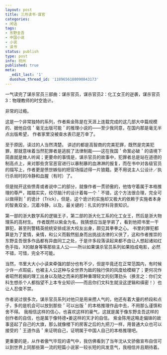 ```yaml
---
layout: post
title: 三月读书-谋官
categories:
- 闲话
tags:
- 东野圭吾
- 中国小说
- 小说
- 读书
status: publish
type: post
info: 杭州
published: true
meta:
  _edit_last: '1'
  duoshuo_thread_id: '1189656188090843173'
---
```

一气读完了谋杀官员三部曲：谋杀官员，谋杀官员2：化工女王的逆袭，谋杀官员3：物理教师的时空诡计。

非常的过瘾。

这是一个非常独特的系列，作者紫金陈是在天涯上连载完成的这几部大中篇规模的、据他自信＇毫无出版可能＇的推理小说的——至少我同意，在国内那是毫无半点出版希望， 作者家里没被查水表已是万幸了。

至于原因，读过的人当然清楚。 讲述的都是高智商的完美犯罪，既然是完美犯罪，那就意味着当然犯罪者是逃脱了法律制裁——这在我国＇命案必破＇的语境下简直就是耸人听闻；更要命的事情是，谋杀官员的故事中，犯罪者总是站在道德的制高点上，来对那些贪官恶官进行以暴制暴的血淋淋的报复，而在书中对各级官员的描写上，作者更是愤世嫉俗的把官场描述得一片狼籍。更不用说主人公设计／执行杀局时的冷静和血腥（有时）了。

但是抛开这些愤青或者说中二的部分，就像作者一贯骄傲的，他恪守着属于本格推理的尊严，踏踏实实，绞尽脑汁的设计着每一个＇不错，这个方法很合理，完全可以做得到＇的诡计（Trick），但是，这个诡计的实施却又极大的依赖于实施者本身的智勇双全，沉着冷静，以及，最关键的：扎实的学科背景知识。

第一部的浙大数学系的逻辑王子，第二部的浙大化工系的化工女王，然后是浙大物理系的高材生。 作者既然以紫金为名，我猜想应当是学弟了，看到他把书里一干罪犯，甚至刑警精英统统安排成浙大校友出身，颇见其拳拳之心。 书里的罪犯都算是为了爱情，亲情，和公义而毅然挺身而出挑战法律的义侠了，这和作者推崇的东野圭吾很多作品都有异曲同工之处，于是许多段落读起来都不由让人想起诸如红色手指，X的献身等等那些主人公——所以如果谋杀官员系列如果拍成电影，必然不错，可惜，完全不可能。

当然，书里大大小小读来牵强的部分也有不少，但是毕竟还在正常范围内，有时候少许一点瑕疵，也被主人公这种与全世界为敌的独行侠的风度给模糊了；更何况作者昭然若揭的理工出身以及随之而来的那种重理轻文的刻薄劲头（换言之：你们文科生想杀个人都指望不上本专业知识——而且你们文科生就没这逻辑和缜密！）也让人忍俊不禁。

作者说过很多次，谋杀官员系列对他只是用来攒人气的，他还有着大量的桥段和点子，多的是机会可以放到那些＇可以出版＇的本格推理作品中去，不用那么谨慎和舍不得。 我相信这样的信心，也喜欢这样的豪气，这就是属于像东野圭吾这样的创作者的自信，也是属于像特德•姜这样的天才的自信。 紫金陈用这略走偏锋的故事竖起了自己的大旗，那么就像楼下的房客之后的九把刀一样，用普通大众也可以接受的＇王道作品＇来证明自己，证明属于中国人自己的本格推理吧。

更重要的是，从作者傲气毕现的语气中，我仿佛看到了当年沈从文骄傲宣布自信可以到世界上同那些第一流的短篇小说家一较长短的风发意气，我相信并且期待着。

